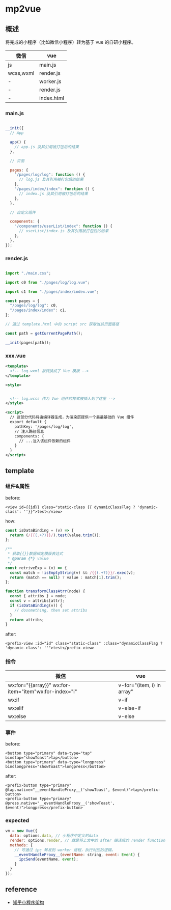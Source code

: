 # mp2vue

## 概述

将完成的小程序（比如微信小程序）转为基于 vue 的自研小程序。

 
| 微信                                                 | vue                        |
|------------------------------------------------------|----------------------------|
| js | main.js |
| wcss,wxml | render.js                       |
| - | worker.js                  |
| - | render.js           |
| - | index.html           |

### main.js

```js

__init({
  // App

  app() {
    // app.js 及其引用被打包后的结果
  },

  // 页面

  pages: {
    "/pages/log/log": function () {
      // log.js 及其引用被打包后的结果
    },
    "/pages/index/index": function () {
      // index.js 及其引用被打包后的结果
    },
  },

  // 自定义组件

  components: {
    "/components/userList/index": function () {
      // userList/index.js 及其引用被打包后的结果
    },
  },
});
```

### render.js

```js

import "./main.css";

import c0 from "./pages/log/log.vue";

import c1 from "./pages/index/index.vue";

const pages = {
  "/pages/log/log": c0,
  "/pages/index/index": c1,
};

// 通过 template.html 中的 script src 获取当前页面路径

const path = getCurrentPagePath();

__init(pages[path]);
```

### xxx.vue

```xml
<template>
  <!-- log.wxml 被转换成了 Vue 模板 -->
</template>

<style>


  <!-- log.wcss 作为 Vue 组件的样式被插入到了这里 -->
</style>

<script>
  // 这部分代码将由编译器生成，为渲染层提供一个最最基础的 Vue 组件
  export default {
    pathKey: '/pages/log/log',
    // 注入路径信息
    components: {
      // ...注入该组件依赖的组件
    }
  }
</script>
```


## template

### 组件&属性

before:

```
<view id={{id}} class="static-class {{ dynamicClassFlag ? 'dynamic-class': ''}}">test</view>
```

how:

```js
const isDataBinding = (v) => {
  return (/{{(.+?)}}/).test(value.trim());
};

/**
 * 获取{{}}数据绑定模板表达式
 * @param {*} value
 */
const retriveExp = (v) => {
  const match = !isEmptyString(v) && /{{(.+?)}}/.exec(v);
  return (match == null) ? value : match[1].trim();
};

function transformClassAtrr(node) {
  const { attribs } = node;
  const v = attribs[attr];
  if (isDataBinding(v)) {
    // dosomething, then set attribs
  }
  return attribs;
}
```

after:

```
<prefix-view :id="id" class="static-class" :class="dynamicClassFlag ? 'dynamic-class': ''">test</prefix-view>
```


### 指令


| 微信                                                 | vue                        |
|------------------------------------------------------|----------------------------|
| wx:for="{{array}}" wx:for-item="item"wx:for-index="i" | v-for="(item, i) in array" |
| wx:if                                                | v-if                       |
| wx:elif                                              | v-else-if                  |
|                        wx:else                       |           v-else           |

### 事件


before:

```
<button type="primary" data-type="tap" bindtap="showToast">tap</button>
<button type="primary" data-type="longpress" bindlongpress="showToast">longpress</button>
```

after:

```
<prefix-button type="primary" @tap.native="__eventHandleProxy__('showToast', $event)">tap</prefix-button>
<prefix-button type="primary" @press.native="__eventHandleProxy__('showToast', $event)">longpress</prefix-button>

```

### expected

```js
vm = new Vue({
  data: options.data, // 小程序中定义的data
  render: options.render, // 就是将上文中的 after 编译后的 render function
  methods: {
    // 可通过 ipc 转发到 worker 进程，执行对应的逻辑。
    __eventHandleProxy__(eventName: string, event: Event) {
      ipcSend(eventName, event);
    }
  }
});
```

## reference

- [知乎小程序架构](https://mp.weixin.qq.com/s?__biz=MjM5MTA1MjAxMQ==&mid=2651242645&idx=1&sn=b63c8d4ac1a1534c153ed49699fcb64c&chksm=bd4919118a3e900725c2d93816ef86bc4c86f6363c64750932c596fe5507b232ef17a882dd09&scene=27#wechat_redirect)


